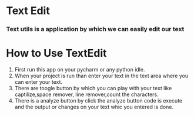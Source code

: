 
<h1>Text Edit</h1>
<h3>Text utils is a application by which we can easily edit our text</h3>

<h1>How to Use TextEdit</h1>
<ol>
  <li>First run this app on your pycharm or any python idle.</li>
  <li>When your project is run than enter your text in the text area where you can enter your text.</li>
  <li>There are toogle button by which you can play with your text like captilize,space remover, line remover,count the characters.</li>
  <li>There is a analyze button by click the analyze button code is execute and the output or changes on your text whic you entered is done.</li>
  </ol>



